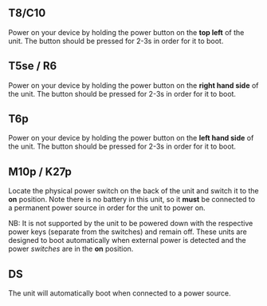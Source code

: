 ## T8/C10

Power on your device by holding the power button on the **top left** of the unit. The button should be pressed for 2-3s in order for it to boot.

## T5se / R6

Power on your device by holding the power button on the **right hand side** of the unit. The button should be pressed for 2-3s in order for it to boot.

## T6p

Power on your device by holding the power button on the **left hand side** of the unit. The button should be pressed for 2-3s in order for it to boot.

## M10p / K27p

Locate the physical power switch on the back of the unit and switch it to the **on** position. Note there is no battery in this unit, so it **must** be connected to a permanent power source in order for the unit to power on.

NB: It is not supported by the unit to be powered down with the respective power keys (separate from the switches) and remain off. These units are designed to boot automatically when external power is detected and the power _switches_ are in the **on** position.

## DS

The unit will automatically boot when connected to a power source.
